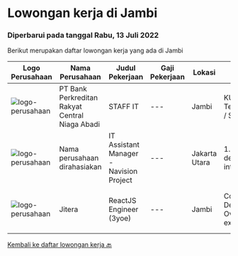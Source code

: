 
  # Lowongan kerja di Jambi

  ### Diperbarui pada tanggal Rabu, 13 Juli 2022

  Berikut merupakan daftar lowongan kerja yang ada di Jambi

  |Logo Perusahaan | Nama Perusahaan | Judul Pekerjaan | Gaji Pekerjaan | Lokasi | Deskripsi | Tanggal diunggah | Pranala |
  | -------------- | --------------- | --------------- | --------- | --------- | -------------- | ------- | ----------- |
  |![logo-perusahaan](https://i.ibb.co/sqvTCh9/112815900-stock-vector-no-image-available-icon-flat-vector.webp)|PT Bank Perkreditan Rakyat Central Niaga Abadi|STAFF IT|---|Jambi|KUALIFIKASI : Usia maksimal 35 tahun Lulusan D3 / S1 Teknik Informatika / Teknik Jaringan / Teknik Komputer / Sistem Informasi Diutamakan yang...|Kamis, 07 Juli 2022|https://www.jobstreet.co.id/id/job/staff-it-3948541?token=0~d3c0d7a8-0797-4f9f-8032-1ed8c61c22e4&sectionRank=1&jobId=jobstreet-id-job-3948541|
|![logo-perusahaan](https://i.ibb.co/sqvTCh9/112815900-stock-vector-no-image-available-icon-flat-vector.webp)|Nama perusahaan dirahasiakan|IT Assistant Manager - Navision Project|---|Jakarta Utara|1.    NEW IT PROJECT INITIATIVES·       Supervise and develop application on process integration or program interoperability, creates performance...|Selasa, 28 Juni 2022|https://www.jobstreet.co.id/id/job/it-assistant-manager-navision-project-3936691?token=0~d3c0d7a8-0797-4f9f-8032-1ed8c61c22e4&sectionRank=2&jobId=jobstreet-id-job-3936691|
|![logo-perusahaan](https://image-service-cdn.seek.com.au/e651585f2c1e7cb17fc78db584d160a8190c8de7/ee4dce1061f3f616224767ad58cb2fc751b8d2dc)|Jitera|ReactJS Engineer (3yoe)|---|Jambi|Company Deckhttps://docsend.com/view/5iumwh8hfxxguhi9Job OverviewOur business is growing steadily, so we are expanding our frontend engineer team to...|Selasa, 12 Juli 2022|https://www.jobstreet.co.id/id/job/reactjs-engineer-3yoe-1032217181?token=0~d3c0d7a8-0797-4f9f-8032-1ed8c61c22e4&sectionRank=3&jobId=jobstreet-id-job-1032217181|


  [Kembali ke daftar lowongan kerja 🔙](../README.md#daftar-lowongan-kerja)
  